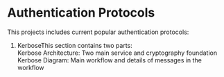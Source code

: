 # Authentication Protocols
This projects includes current popular authentication protocols:
1. KerboseThis section contains two parts:      
  Kerbose Architecture:
  Two main service and cryptography foundation
Kerbose Diagram:
Main workflow and details of messages in the workflow
